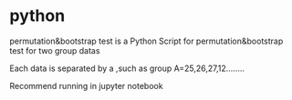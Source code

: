 # python
permutation&bootstrap test is a Python Script for permutation&bootstrap test for two group datas

Each data is separated by a ,such as group A=25,26,27,12........

Recommend running in jupyter notebook
